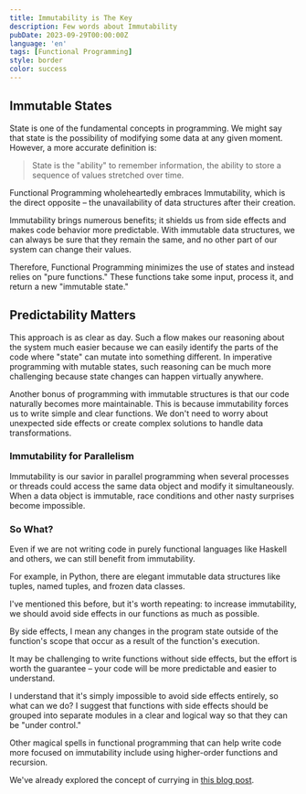 ```yaml
---
title: Immutability is The Key
description: Few words about Immutability
pubDate: 2023-09-29T00:00:00Z
language: 'en'
tags: [Functional Programming]
style: border
color: success
---
```


## Immutable States

State is one of the fundamental concepts in programming. We might say that state is the possibility of modifying some data at any given moment. However, a more accurate definition is:

> State is the "ability" to remember information, the ability to store a sequence of values stretched over time.

Functional Programming wholeheartedly embraces Immutability, which is the direct opposite – the unavailability of data structures after their creation.

Immutability brings numerous benefits; it shields us from side effects and makes code behavior more predictable.
With immutable data structures, we can always be sure that they remain the same, and no other part of our system can change their values.

Therefore, Functional Programming minimizes the use of states and instead relies on "pure functions."
These functions take some input, process it, and return a new "immutable state."

## Predictability Matters

This approach is as clear as day. Such a flow makes our reasoning about the system much easier because we can easily identify the parts of the code where "state" can mutate into something different. In imperative programming with mutable states, such reasoning can be much more challenging because state changes can happen virtually anywhere.

Another bonus of programming with immutable structures is that our code naturally becomes more maintainable. This is because immutability forces us to write simple and clear functions. We don't need to worry about unexpected side effects or create complex solutions to handle data transformations.

### Immutability for Parallelism

Immutability is our savior in parallel programming when several processes or threads could access the same data object and modify it simultaneously. When a data object is immutable, race conditions and other nasty surprises become impossible.

### So What?

Even if we are not writing code in purely functional languages like Haskell and others, we can still benefit from immutability.

For example, in Python, there are elegant immutable data structures like tuples, named tuples, and frozen data classes.

I've mentioned this before, but it's worth repeating: to increase immutability, we should avoid side effects in our functions as much as possible.

By side effects, I mean any changes in the program state outside of the function's scope that occur as a result of the function's execution.

It may be challenging to write functions without side effects, but the effort is worth the guarantee – your code will be more predictable and easier to understand.

I understand that it's simply impossible to avoid side effects entirely, so what can we do?
I suggest that functions with side effects should be grouped into separate modules in a clear and logical way so that they can be "under control."

Other magical spells in functional programming that can help write code more focused on immutability include using higher-order functions and recursion.

We've already explored the concept of currying in [this blog post](/en/blog/currying).